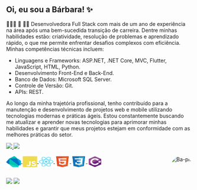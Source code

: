 


## Oi, eu sou a Bárbara! ✨

👩🏻‍💻 🚀 ✍🏻️ Desenvolvedora Full Stack com mais de um ano de experiência na área após uma bem-sucedida transição de carreira. Dentre minhas habilidades estão: criatividade, resolução de problemas e aprendizado rápido, o que me permite enfrentar desafios complexos com eficiência. Minhas competências técnicas incluem:

- Linguagens e Frameworks: ASP.NET, .NET Core, MVC, Flutter, JavaScript, HTML, Python.
- Desenvolvimento Front-End e Back-End.
- Banco de Dados: Microsoft SQL Server.
- Controle de Versão: Git.
- APIs: REST.

Ao longo da minha trajetória profissional, tenho contribuído para a manutenção e desenvolvimento de projetos web e mobile utilizando tecnologias modernas e práticas ágeis. Estou constantemente buscando me atualizar e aprender novas tecnologias para aprimorar minhas habilidades e garantir que meus projetos estejam em conformidade com as melhores práticas do setor.

<div align="start">
  <a href="https://github.com/barbaratome">
  <img height="180em" src="https://github-readme-stats.vercel.app/api?username=barbaratome&show_icons=true&theme=dracula&include_all_commits=true&count_private=true"/>
  <img height="180em" src="https://github-readme-stats.vercel.app/api/top-langs/?username=barbaratome&layout=compact&langs_count=7&theme=dracula"/>
</div>
<div style="display: inline_block"><br>
  <img align="center" alt="Barbara-Dart" height="30" width="40" src="https://raw.githubusercontent.com/devicons/devicon/master/icons/dart/dart-original.svg">
  <img align="center" alt="Barbara-Js" height="30" width="40" src="https://raw.githubusercontent.com/devicons/devicon/master/icons/javascript/javascript-plain.svg">
  <img align="center" alt="Barbara-React" height="30" width="40" src="https://raw.githubusercontent.com/devicons/devicon/master/icons/react/react-original.svg">
  <img align="center" alt="Barbara-HTML" height="30" width="40" src="https://raw.githubusercontent.com/devicons/devicon/master/icons/html5/html5-original.svg">
  <img align="center" alt="Barbara-CSS" height="30" width="40" src="https://raw.githubusercontent.com/devicons/devicon/master/icons/css3/css3-original.svg">
  <img align="center" alt="Barbara-Csharp" height="30" width="40" src="https://raw.githubusercontent.com/devicons/devicon/master/icons/csharp/csharp-original.svg">
  <img align="right" alt="Ba-pic" height="150" style="border-radius:50px;" src="https://user-images.githubusercontent.com/106439294/190012932-808e9616-88a9-4b75-8241-9b9f26ddde70.png?width=676&height=676">
</div>
  
  ##
 
<div> 
  <a href="https://www.youtube.com/channel/UCmALrovpcij4Na9CrWhT_Rg" target="_blank"><img src="https://img.shields.io/badge/YouTube-FF0000?style=for-the-badge&logo=youtube&logoColor=white" target="_blank"></a>
     <a href="https://www.linkedin.com/in/b%C3%A1rbara-lima-934170163/" target="_blank"><img src="https://img.shields.io/badge/-LinkedIn-%230077B5?style=for-the-badge&logo=linkedin&logoColor=white" target="_blank"></a> 
 
  
 
</div>
